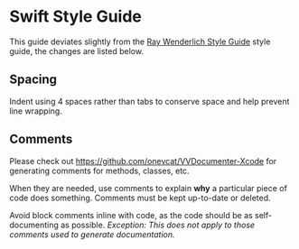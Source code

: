 # Swift Style Guide

This guide deviates slightly from the [Ray Wenderlich Style Guide](https://github.com/raywenderlich/swift-style-guide#access-control) style guide, the changes are listed below.

## Spacing

Indent using 4 spaces rather than tabs to conserve space and help prevent line wrapping.

## Comments

Please check out https://github.com/onevcat/VVDocumenter-Xcode for generating comments for methods, classes, etc.

When they are needed, use comments to explain **why** a particular piece of code does something. Comments must be kept up-to-date or deleted.

Avoid block comments inline with code, as the code should be as self-documenting as possible. *Exception: This does not apply to those comments used to generate documentation.*

